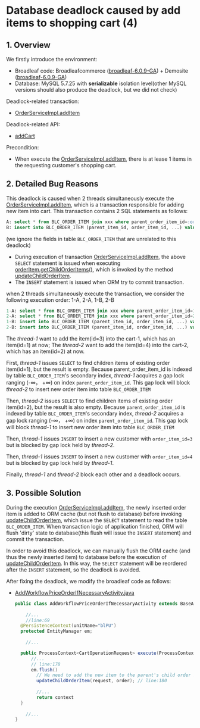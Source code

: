 # Database deadlock caused by add items to shopping cart (4)
## 1. Overview

We firstly introduce the environment:

- Broadleaf code: Broadleafcommerce ([broadleaf-6.0.9-GA](https://github.com/BroadleafCommerce/BroadleafCommerce/tree/broadleaf-6.0.9-GA)) + Demosite ([broadleaf-6.0.9-GA](https://github.com/BroadleafCommerce/DemoSite/tree/broadleaf-6.0.9-GA))
- Database: MySQL 5.7.25 with **serializable** isolation level(other MySQL versions should also produce the deadlock, but we did not check)

Deadlock-related transaction:  

- [OrderServiceImpl.addItem](https://github.com/BroadleafCommerce/BroadleafCommerce/blob/d4b48995dfeee46a4b227ce39783cff940254834/core/broadleaf-framework/src/main/java/org/broadleafcommerce/core/order/service/OrderServiceImpl.java#L634) 

Deadlock-related API:

- [addCart](https://github.com/BroadleafCommerce/BroadleafCommerce/blob/d4b48995dfeee46a4b227ce39783cff940254834/core/broadleaf-framework-web/src/main/java/org/broadleafcommerce/core/web/controller/cart/BroadleafCartController.java#L111)

Precondition:

- When execute the [OrderServiceImpl.addItem](https://github.com/BroadleafCommerce/BroadleafCommerce/blob/d4b48995dfeee46a4b227ce39783cff940254834/core/broadleaf-framework/src/main/java/org/broadleafcommerce/core/order/service/OrderServiceImpl.java#L634), there is at lease 1 items in the requesting customer's shopping cart.


## 2. Detailed Bug Reasons 

This deadlock is caused when 2 threads simultaneously execute the  [OrderServiceImpl.addItem](https://github.com/BroadleafCommerce/BroadleafCommerce/blob/d4b48995dfeee46a4b227ce39783cff940254834/core/broadleaf-framework/src/main/java/org/broadleafcommerce/core/order/service/OrderServiceImpl.java#L634), which is a transaction responsible for adding new item into cart. This transaction contains 2 SQL statements as follows:

```sql
A: select * from BLC_ORDER_ITEM join xxx where parent_order_item_id=:order_item_id
B: insert into BLC_ORDER_ITEM (parent_item_id, order_item_id, ...) values (null, :order_item_id, ...)
```

(we ignore the fields in table `BLC_ORDER_ITEM` that are unrelated to this deadlock)

- During execution of transaction [OrderServiceImpl.addItem](https://github.com/BroadleafCommerce/BroadleafCommerce/blob/d4b48995dfeee46a4b227ce39783cff940254834/core/broadleaf-framework/src/main/java/org/broadleafcommerce/core/order/service/OrderServiceImpl.java#L634),  the above `SELECT` statement is issued when executing  [orderItem.getChildOrderItems()](https://github.com/BroadleafCommerce/BroadleafCommerce/blob/d4b48995dfeee46a4b227ce39783cff940254834/core/broadleaf-framework/src/main/java/org/broadleafcommerce/core/order/service/workflow/AddWorkflowPriceOrderIfNecessaryActivity.java#L233), which is invoked by the method [updateChildOrderItem](https://github.com/BroadleafCommerce/BroadleafCommerce/blob/d4b48995dfeee46a4b227ce39783cff940254834/core/broadleaf-framework/src/main/java/org/broadleafcommerce/core/order/service/workflow/AddWorkflowPriceOrderIfNecessaryActivity.java#L181).
- The `INSERT` statement is issued when ORM try to commit transaction.

when 2 threads simultaneously execute the transaction, we consider the following execution order: 1-A, 2-A, 1-B, 2-B

```sql
1-A: select * from BLC_ORDER_ITEM join xxx where parent_order_item_id=1
2-A: select * from BLC_ORDER_ITEM join xxx where parent_order_item_id=2
1-B: insert into BLC_ORDER_ITEM (parent_item_id, order_item_id, ...) values (null, 3, ...)
2-B: insert into BLC_ORDER_ITEM (parent_item_id, order_item_id, ...) values (null, 4, ...)
```

The *thread-1* want to add the item(id=3) into the cart-1, which has an item(id=1) at now; The *thread-2* want to add the item(id=4) into the cart-2, which has an item(id=2) at now.

First, *thread-1* issues `SELECT` to find children items of existing order item(id=1), but the result is empty.  Because parent_order_item_id is indexed by table `BLC_ORDER_ITEM`'s secondary index, *thread-1* acquires a gap lock ranging (-∞， +∞)  on index `parent_order_item_id`. This gap lock will block *thread-2* to insert new order item into table `BLC_ORDER_ITEM` 

Then, *thread-2* issues `SELECT` to find children items of existing order item(id=2), but the result is also empty.  Because `parent_order_item_id` is indexed by table `BLC_ORDER_ITEM`'s secondary index, *thread-2* acquires a gap lock ranging (-∞， +∞) on index `parent_order_item_id`. This gap lock will block *thread-1* to insert new order item into table `BLC_ORDER_ITEM` 

Then, *thread-1* issues `INSERT` to insert a new customer with  `order_item_id=3` but is blocked by gap lock held by *thread-2*.

Then, *thread-1* issues `INSERT` to insert a new customer with  `order_item_id=4` but is blocked by gap lock held by *thread-1*.

Finally, *thread-1* and *thread-2* block each other and a deadlock occurs.

## 3. Possible Solution

During the execution [OrderServiceImpl.addItem](https://github.com/BroadleafCommerce/BroadleafCommerce/blob/d4b48995dfeee46a4b227ce39783cff940254834/core/broadleaf-framework/src/main/java/org/broadleafcommerce/core/order/service/OrderServiceImpl.java#L634), the newly inserted order item is added to ORM cache (but not flush to database) before invoking [updateChildOrderItem](https://github.com/BroadleafCommerce/BroadleafCommerce/blob/d4b48995dfeee46a4b227ce39783cff940254834/core/broadleaf-framework/src/main/java/org/broadleafcommerce/core/order/service/workflow/AddWorkflowPriceOrderIfNecessaryActivity.java#L181), which issue the `SELECT` statement to read the table `BLC_ORDER_ITEM`.  When transaction logic of application finished, ORM will flush 'dirty' state to database(this flush will issue the `INSERT` statement) and commit the transaction. 

In order to avoid this deadlock, we can manually flush the ORM cache (and thus the newly inserted item) to database before the execution of [updateChildOrderItem](https://github.com/BroadleafCommerce/BroadleafCommerce/blob/d4b48995dfeee46a4b227ce39783cff940254834/core/broadleaf-framework/src/main/java/org/broadleafcommerce/core/order/service/workflow/AddWorkflowPriceOrderIfNecessaryActivity.java#L181). In this way, the `SELECT` statement will be reordered after the `INSERT` statement, so the deadlock is avoided.

After fixing the deadlock, we modify the broadleaf code as follows:

- [AddWorkflowPriceOrderIfNecessaryActivity.java](https://github.com/BroadleafCommerce/BroadleafCommerce/blob/d4b48995dfeee46a4b227ce39783cff940254834/core/broadleaf-framework/src/main/java/org/broadleafcommerce/core/order/service/workflow/AddWorkflowPriceOrderIfNecessaryActivity.java#L178)

  ```java
  public class AddWorkflowPriceOrderIfNecessaryActivity extends BaseActivity<ProcessContext<CartOperationRequest>> {
      
      //...
      //line:69
  	@PersistenceContext(unitName="blPU")
  	protected EntityManager em;
      
      //...
  
  	public ProcessContext<CartOperationRequest> execute(ProcessContext<CartOperationRequest> context) throws Exception {
      	//...
  	    // line:178
      	em.flush()
          // We need to add the new item to the parent's child order items as well. line:179
          updateChildOrderItem(request, order); // line:180
          
          //...
          return context
  	}
      
      //...
  }
  ```